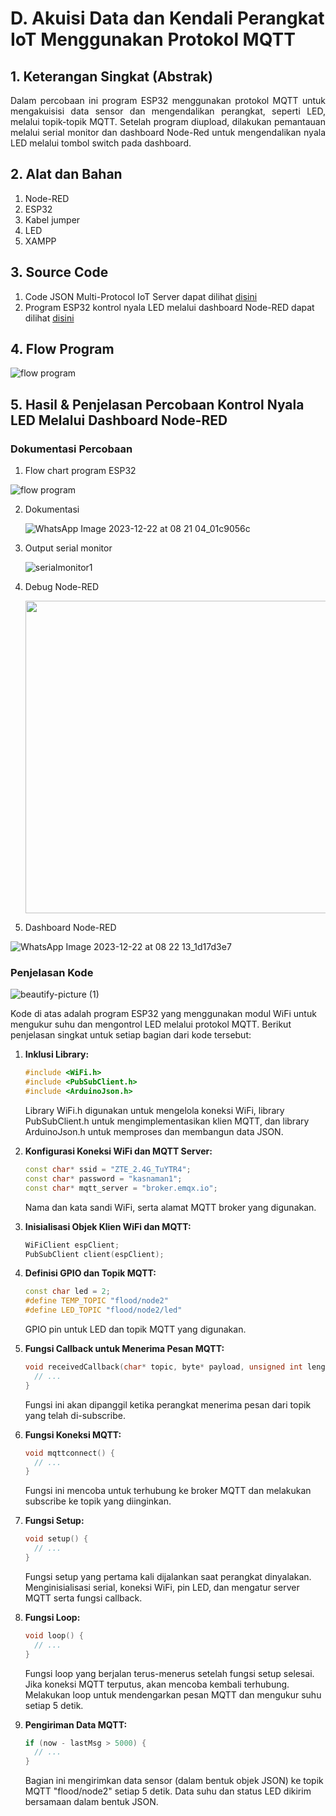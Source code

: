# D. Akuisi Data dan Kendali Perangkat IoT Menggunakan Protokol MQTT

## 1. Keterangan Singkat (Abstrak)
<p align="justify">Dalam percobaan ini program ESP32 menggunakan protokol MQTT untuk mengakuisisi data sensor dan mengendalikan perangkat, seperti LED, melalui topik-topik MQTT. Setelah program diupload, dilakukan pemantauan melalui serial monitor dan dashboard Node-Red untuk mengendalikan nyala LED melalui tombol switch pada dashboard.
   
## 2. Alat dan Bahan
1. Node-RED
2. ESP32
3. Kabel jumper
4. LED
5. XAMPP

## 3. Source Code

1. Code JSON Multi-Protocol IoT Server dapat dilihat <a href="https://github.com/JustBadrun/Embeded_System/blob/dd513af13ce3906220b904cf8b1522e06d7a0c23/Jobsheet%204/B.%20Transmisi%20Data%20Menggunakan%20Protokol%20HTTP/flow%20program%20Multi-Protocol%20IoT.json">disini</a>
2. Program ESP32 kontrol nyala LED melalui dashboard Node-RED dapat dilihat <a href="">disini</a>


## 4. Flow Program
![flow program ](https://github.com/JustBadrun/Embeded_System/assets/128286595/ddcda868-d0a5-4d99-b021-15370a3a6e8b)

## 5. Hasil & Penjelasan Percobaan Kontrol Nyala LED Melalui Dashboard Node-RED
### Dokumentasi Percobaan

1. Flow chart program ESP32
   
  ![flow program ](https://github.com/JustBadrun/Embeded_System/assets/128286595/8416db68-b655-4562-9c90-fedd291b8952)
   
2. Dokumentasi
   
   ![WhatsApp Image 2023-12-22 at 08 21 04_01c9056c](https://github.com/JustBadrun/Embeded_System/assets/128286595/13547144-2d63-43d3-8adb-016d78373858)

4. Output serial monitor
   
   ![serialmonitor1](https://github.com/JustBadrun/Embeded_System/assets/128286595/72266af7-a40f-45fc-933c-ce0a4062d98a)

5. Debug Node-RED
   
   <img src="https://github.com/brianrahma/system-embedded/assets/82065700/6f42ea1e-cc21-48d6-8e28-a84fb027c729" height="500">
   
6. Dashboard Node-RED
   
  ![WhatsApp Image 2023-12-22 at 08 22 13_1d17d3e7](https://github.com/JustBadrun/Embeded_System/assets/128286595/473009bc-0983-4b1b-9a15-ea96e908a5a0)

### Penjelasan Kode
![beautify-picture (1)](https://github.com/JustBadrun/Embeded_System/assets/128286595/b7ad94c3-3f76-43f4-a538-ed8f82348a06)

Kode di atas adalah program ESP32 yang menggunakan modul WiFi untuk mengukur suhu dan mengontrol LED melalui protokol MQTT. Berikut penjelasan singkat untuk setiap bagian dari kode tersebut:

1. **Inklusi Library:**
   ```cpp
   #include <WiFi.h>
   #include <PubSubClient.h>
   #include <ArduinoJson.h>
   ```
   Library WiFi.h digunakan untuk mengelola koneksi WiFi, library PubSubClient.h untuk mengimplementasikan klien MQTT, dan library ArduinoJson.h untuk memproses dan membangun data JSON.

2. **Konfigurasi Koneksi WiFi dan MQTT Server:**
   ```cpp
   const char* ssid = "ZTE_2.4G_TuYTR4";
   const char* password = "kasnaman1";
   const char* mqtt_server = "broker.emqx.io";
   ```
   Nama dan kata sandi WiFi, serta alamat MQTT broker yang digunakan.

3. **Inisialisasi Objek Klien WiFi dan MQTT:**
   ```cpp
   WiFiClient espClient;
   PubSubClient client(espClient);
   ```

4. **Definisi GPIO dan Topik MQTT:**
   ```cpp
   const char led = 2;
   #define TEMP_TOPIC "flood/node2"
   #define LED_TOPIC "flood/node2/led"
   ```

   GPIO pin untuk LED dan topik MQTT yang digunakan.

5. **Fungsi Callback untuk Menerima Pesan MQTT:**
   ```cpp
   void receivedCallback(char* topic, byte* payload, unsigned int length) {
     // ...
   }
   ```

   Fungsi ini akan dipanggil ketika perangkat menerima pesan dari topik yang telah di-subscribe.

6. **Fungsi Koneksi MQTT:**
   ```cpp
   void mqttconnect() {
     // ...
   }
   ```

   Fungsi ini mencoba untuk terhubung ke broker MQTT dan melakukan subscribe ke topik yang diinginkan.

7. **Fungsi Setup:**
   ```cpp
   void setup() {
     // ...
   }
   ```

   Fungsi setup yang pertama kali dijalankan saat perangkat dinyalakan. Menginisialisasi serial, koneksi WiFi, pin LED, dan mengatur server MQTT serta fungsi callback.

8. **Fungsi Loop:**
   ```cpp
   void loop() {
     // ...
   }
   ```

   Fungsi loop yang berjalan terus-menerus setelah fungsi setup selesai. Jika koneksi MQTT terputus, akan mencoba kembali terhubung. Melakukan loop untuk mendengarkan pesan MQTT dan mengukur suhu setiap 5 detik.

9. **Pengiriman Data MQTT:**
   ```cpp
   if (now - lastMsg > 5000) {
     // ...
   }
   ```

   Bagian ini mengirimkan data sensor (dalam bentuk objek JSON) ke topik MQTT "flood/node2" setiap 5 detik. Data suhu dan status LED dikirim bersamaan dalam bentuk JSON.
